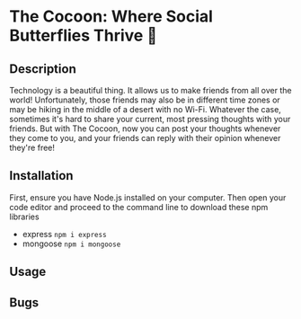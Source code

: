 # The Cocoon: Where Social Butterflies Thrive 🦋

## Description

Technology is a beautiful thing. It allows us to make friends from all over the world! Unfortunately, those friends may also be in different time zones or may be hiking in the middle of a desert with no Wi-Fi. Whatever the case, sometimes it's hard to share your current, most pressing thoughts with your friends. But with The Cocoon, now you can post your thoughts whenever they come to you, and your friends can reply with their opinion whenever they're free!

## Installation

First, ensure you have Node.js installed on your computer. Then open your code editor and proceed to the command line to download these npm libraries

- express  ```npm i express```
- mongoose  ```npm i mongoose```

## Usage

## Bugs